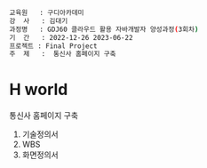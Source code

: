 ```bash
교육원   : 구디아카데미
강  사   : 김대기
과정명   : GDJ60 클라우드 활용 자바개발자 양성과정(3회차)
기  간   : 2022-12-26 2023-06-22
프로젝트 : Final Project
주  제   :  통신사 홈페이지 구축 
```

# H world

통신사 홈페이지 구축 

1. 기술정의서
2. WBS
3. 화면정의서
